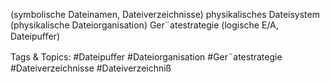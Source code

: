 (symbolische Dateinamen, Dateiverzeichnisse)
physikalisches Dateisystem
(physikalische Dateiorganisation)
Ger¨atestrategie
(logische E/A, Dateipuﬀer)

   Tags & Topics:
   #Dateipuﬀer
   #Dateiorganisation
   #Ger¨atestrategie
   #Dateiverzeichnisse
   #Dateiverzeichniß
